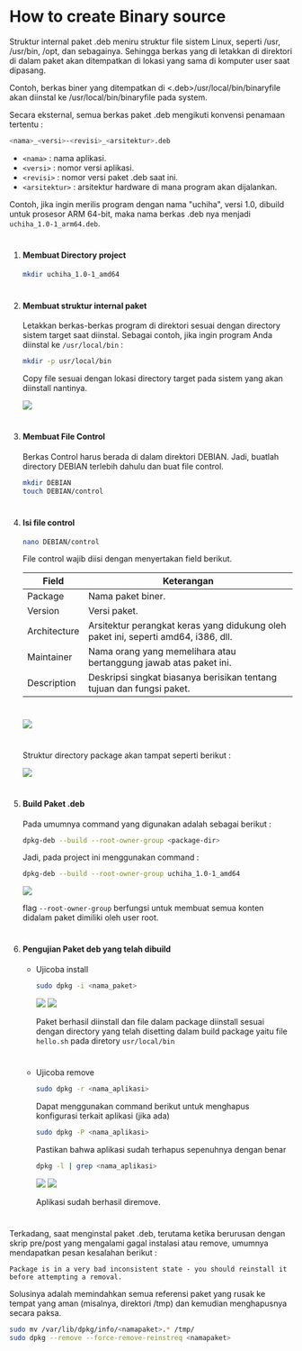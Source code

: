 # How to create Binary source
Struktur internal paket .deb meniru struktur file sistem Linux, seperti /usr, /usr/bin, /opt, dan sebagainya. Sehingga berkas yang di letakkan di direktori di dalam paket akan ditempatkan di lokasi yang sama di komputer user saat dipasang. 

Contoh, berkas biner yang ditempatkan di <.deb>/usr/local/bin/binaryfile akan diinstal ke /usr/local/bin/binaryfile pada system.

Secara eksternal, semua berkas paket .deb mengikuti konvensi penamaan tertentu :

```sh
<nama>_<versi>-<revisi>_<arsitektur>.deb
```

- `<nama>` : nama aplikasi.
- `<versi>` : nomor versi aplikasi.
- `<revisi>` : nomor versi paket .deb saat ini.
- `<arsitektur>` : arsitektur hardware di mana program akan dijalankan.


Contoh, jika ingin merilis  program dengan nama "uchiha", versi 1.0, dibuild untuk prosesor ARM 64-bit, maka nama berkas .deb nya menjadi `uchiha_1.0-1_arm64.deb`.

#
1. #### Membuat Directory project
    ```sh
    mkdir uchiha_1.0-1_amd64
    ```
#
2. #### Membuat struktur internal paket

    Letakkan berkas-berkas program di direktori sesuai dengan directory sistem target saat diinstal. Sebagai contoh, jika ingin program Anda diinstal ke `/usr/local/bin` :
    ```sh
    mkdir -p usr/local/bin
    ```
    Copy file sesuai dengan lokasi directory target pada sistem yang akan diinstall nantinya.

    ![](https://iili.io/Jde36Ge.png)
#
3. #### Membuat File Control
    Berkas Control harus berada di dalam direktori DEBIAN. Jadi, buatlah directory DEBIAN terlebih dahulu dan buat file control.
    
    ```sh
    mkdir DEBIAN
    touch DEBIAN/control
    ```


#
4. #### Isi file control
    ```sh
    nano DEBIAN/control
    ```
    File control wajib diisi dengan menyertakan field berikut.

    | Field          | Keterangan                                                                                     |
    |-----------------|-------------------------------------------------------------------------------------------------|
    | Package          | Nama paket biner.                                                                              |
    | Version         | Versi paket.                                                                                    |
    | Architecture    | Arsitektur perangkat keras yang didukung oleh paket ini, seperti amd64, i386, dll.              |
    | Maintainer       | Nama orang yang memelihara atau bertanggung jawab atas paket ini.                               |
    | Description      | Deskripsi singkat biasanya berisikan tentang tujuan dan fungsi paket. |
    #

    ![](https://iili.io/Jde3P6u.png)
    #
    Struktur directory package akan tampat seperti berikut :

    ![](https://iili.io/Jde34n9.png)
#
5. #### Build Paket .deb
    Pada umumnya command yang digunakan adalah sebagai berikut :
    ```sh
    dpkg-deb --build --root-owner-group <package-dir>
    ```
    Jadi, pada project ini menggunakan command :

    ```sh
    dpkg-deb --build --root-owner-group uchiha_1.0-1_amd64
    ```

    ![](https://iili.io/Jde3gZ7.png)

    flag `--root-owner-group` berfungsi untuk membuat semua konten didalam paket dimiliki oleh user root.

    

#    
6. #### Pengujian Paket deb yang telah dibuild 

    - Ujicoba install
        
        ```sh
        sudo dpkg -i <nama_paket>
        ```    

        ![](https://iili.io/Jde3s3b.png)
        ![](https://iili.io/Jde3Laj.png)

        Paket berhasil diinstall dan file dalam package diinstall sesuai dengan directory yang telah disetting dalam build package yaitu file `hello.sh` pada diretory `usr/local/bin`
        #
    - Ujicoba remove
        ```sh
        sudo dpkg -r <nama_aplikasi>
        ```
        
        Dapat menggunakan command berikut untuk menghapus konfigurasi terkait aplikasi (jika ada)
        ```sh
        sudo dpkg -P <nama_aplikasi>
        ```

        Pastikan bahwa aplikasi sudah terhapus sepenuhnya dengan benar
        ```sh
        dpkg -l | grep <nama_aplikasi>
        ```
        ![](https://iili.io/Jde3ZyQ.png)
        ![](https://iili.io/Jde3DuV.png)

        Aplikasi sudah berhasil diremove. 
#
Terkadang, saat menginstal paket .deb, terutama ketika berurusan dengan skrip pre/post yang mengalami gagal instalasi atau remove, umumnya mendapatkan pesan kesalahan berikut :

`Package is in a very bad inconsistent state - you should reinstall it before attempting a removal.`

Solusinya adalah memindahkan semua referensi paket yang rusak ke tempat yang aman (misalnya, direktori /tmp) dan kemudian menghapusnya secara paksa.

```sh
sudo mv /var/lib/dpkg/info/<namapaket>.* /tmp/
sudo dpkg --remove --force-remove-reinstreq <namapaket>
```







